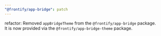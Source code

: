 ```yaml
---
"@frontify/app-bridge": patch
---
```


refactor: Removed `appBridgeTheme` from the `@frontify/app-bridge` package. It is now provided via the `@frontify/app-bridge-theme` package.
